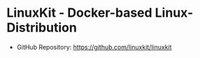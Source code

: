 # LinuxKit - Docker-based Linux-Distribution
* GitHub Repository: https://github.com/linuxkit/linuxkit


